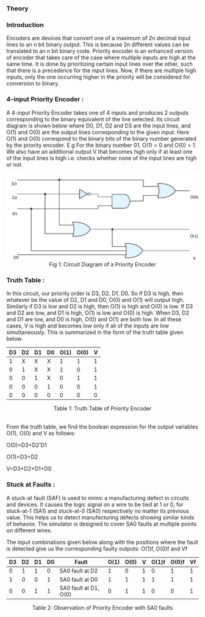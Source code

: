 ### Theory

### Introduction

 Encoders are devices that convert one of a maximum of 2n decimal input lines to an n bit binary output. This is because 2n different values can be translated to an n bit binary code. Priority encoder is an enhanced version of encoder that takes care of the case where multiple inputs are high at the same time. It is done by prioritizing certain input lines over the other, such that there is a precedence for the input lines. Now, if there are multiple high inputs, only the one occurring higher in the priority will be considered for conversion to binary.

### 4-input Priority Encoder :

A 4-input Priority Encoder takes one of 4 inputs and produces 2 outputs corresponding to the binary equivalent of the line selected. Its circuit diagram is shown below where D0, D1, D2 and D3 are the input lines, and O(1) and O(0) are the output lines corresponding to the given input. Here O(1) and O(0) correspond to the binary bits of the binary number generated by the priority encoder. E.g For the binary number 01, O(1) = 0 and O(0) = 1. We also have an additional output V that becomes high only if at least one of the input lines is high i.e. checks whether none of the input lines are high or not.

<center><img src="./images/circuit.png"/></center>
<center>Fig 1: Circuit Diagram of a Priority Encoder</center>

### Truth Table :

In this circuit, our priority order is D3, D2, D1, D0. So if D3 is high, then whatever be the value of D2, D1 and D0, O(0) and O(1) will output high. Similarly if D3 is low and D2 is high, then O(1) is high and O(0) is low. If D3 and D2 are low, and D1 is high, O(1) is low and O(0) is high. When D3, D2 and D1 are low, and D0 is high, O(0) and O(1) are both low. In all these cases, V is high and becomes low only if all of the inputs are low simultaneously. This is summarized in the form of the truth table given below.

<center>
<table class="table table-bordered">
              <thead>
                <tr>
                  <th scope="col">D3</th>
                  <th scope="col">D2</th>
                  <th scope="col">D1</th>
                  <th scope="col">D0</th>
                  <th scope="col">O(1)</th>
                  <th scope="col">O(0)</th>
                  <th scope="col">V</th>
                </tr>
              </thead>
              <tbody>
                <tr>
                  <td scope="row">1</td>
                  <td>X</td>
                  <td>X</td>
                  <td>X</td>
                  <td>1</td>
                  <td>1</td>
                  <td>1</td>
                </tr>
                <tr>
                  <td scope="row">0</td>
                  <td>1</td>
                  <td>X</td>
                  <td>X</td>
                  <td>1</td>
                  <td>0</td>
                  <td>1</td>
                </tr>
                <tr>
                  <td scope="row">0</td>
                  <td>0</td>
                  <td>1</td>
                  <td>X</td>
                  <td>0</td>
                  <td>1</td>
                  <td>1</td>
                </tr>
                <tr>
                  <td scope="row">0</td>
                  <td>0</td>
                  <td>0</td>
                  <td>1</td>
                  <td>0</td>
                  <td>0</td>
                  <td>1</td>
                </tr>
                <tr>
                  <td scope="row">0</td>
                  <td>0</td>
                  <td>0</td>
                  <td>0</td>
                  <td>0</td>
                  <td>0</td>
                  <td>0</td>
                </tr>

 </tbody>
</table>
</center>

<center>Table 1: Truth Table of Priority Encoder</center></br>

From the truth table, we find the boolean expression for the output variables O(1), O(0) and V as follows:

O(0)=D3+D2'D1

O(1)=D3+D2

V=D3+D2+D1+D0

### Stuck at Faults :

A stuck-at fault (SAF) is used to mimic a manufacturing defect in circuits and devices. It causes the logic signal on a wire to be tied at 1 or 0, for stuck-at-1 (SA1) and stuck-at-0 (SA0) respectively no matter its previous value. This helps us to detect manufacturing defects showing similar kinds of behavior. The simulator is designed to cover SA0 faults at multiple points on different wires.

The input combinations given below along with the positions where the fault is detected give us the corresponding faulty outputs: O(1)f, O(0)f and Vf

<center>
<table class="table table-bordered">
                <thead>
                  <tr>
                    <th scope="col">D3</th>
                    <th scope="col">D2</th>
                    <th scope="col">D1</th>
                    <th scope="col">D0</th>
                    <th scope="col">Fault</th>
                    <th scope="col">O(1)</th>
                    <th scope="col">O(0)</th>
                    <th scope="col">V</th>
                    <th scope="col">O(1)f</th>
                    <th scope="col">O(0)f</th>
                    <th scope="col">Vf</th>
                  </tr>
                </thead>
                <tbody>
                  <tr>
                    <td scope="row">0</td>
                    <td>1</td>
                    <td>1</td>
                    <td>0</td>
                    <td>SA0 fault at D2</td>
                    <td>1</td>
                    <td>0</td>
                    <td>1</td>
                    <td>0</td>
                    <td>1</td>
                    <td>1</td>
                  </tr>
                  <tr>
                    <td scope="row">1</td>
                    <td>0</td>
                    <td>0</td>
                    <td>1</td>
                    <td>SA0 fault at D0</td>
                    <td>1</td>
                    <td>1</td>
                    <td>1</td>
                    <td>1</td>
                    <td>1</td>
                    <td>1</td>
                  </tr>
                  <tr>
                    <td scope="row">0</td>
                    <td>0</td>
                    <td>1</td>
                    <td>1</td>
                    <td>SA0 fault at D1, O(0)</td>
                    <td>0</td>
                    <td>1</td>
                    <td>1</td>
                    <td>0</td>
                    <td>0</td>
                    <td>1</td>
                  </tr>

</tbody>
 </table>
</center>

<center>Table 2: Observation of Priority Encoder with SA0 faults</center></br>
